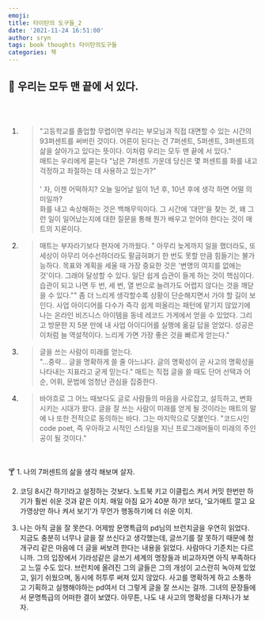 ```yaml
---
emoji:
title: 타이탄의 도구들_2
date: '2021-11-24 16:51:00'
author: sryn
tags: book thoughts 타이탄의도구들
categories: 책
---
```


## 🍋 우리는 모두 맨 끝에 서 있다.

</br></br>

1.  > "고등학교를 졸업할 무렵이면 우리는 부모님과 직접 대면할 수 있는 시간의 93퍼센트를 써버린 것이다. 어른이 된다는 건 7퍼센트, 5퍼센트, 3퍼센트의 삶을 살아가고 있다는 뜻이다. 이처럼 우리는 모두 맨 끝에 서 있다."</br>매트는 우리에게 묻는다 "남은 7퍼센트 가운데 당신은 몇 퍼센트를 화를 내고 걱정하고 좌절하는 데 사용하고 있는가?"</br></br> ' 자, 이젠 어떡하지? 오늘 일어날 일이 1년 후, 10년 후에 생각 하면 어떨 의미일까? </br>화를 내고 속상해하는 것은 백해무익이다. 그 시간에 '대안'을 찾는 것, 왜 그런 일이 일어났는지에 대한 질문을 통해 뭔가 배우고 얻어야 한다는 것이 매트의 지론이다.

2.  > 매트는 부자라기보다 현자에 가까웠다. " 아무리 늦게까지 일을 했더라도, 또 세상이 아무리 어수선하더라도 팔굽혀펴기 한 번도 못할 만큼 힘들기는 불가능하다. 목표와 계획을 세울 때 가장 중요한 것은 '변명의 여지를 없애는 것'이다. 그래야 달성할 수 있다. 일단 쉽게 습관이 들게 하는 것이 핵심이다. 습관이 되고 나면 두 번, 세 번, 열 번으로 늘려가도 어렵지 않다는 것을 깨닫을 수 있다."" 좀 더 느리게 생각할수록 상황이 단순해지면서 가야 할 길이 보인다. 사업 아이디어를 다수가 즉각 쉽게 떠올리는 패턴에 맡기지 않았기에 나는 온라인 비즈니스 아이템을 동네 레코드 가게에서 얻을 수 있었다. 그리고 방문한 지 5분 만에 내 사업 아이디어를 실행에 옮길 답을 얻었다. 성공은 이처럼 늘 역설적이다. 느리게 가면 가장 좋은 것을 빠르게 얻는다."

3.  > 글을 쓰는 사람이 미래를 얻는다.</br>"...중략... 글을 명확하게 쓸 줄 아느냐다. 글의 명확성이 곧 사고의 명확성을 나타내는 지표라고 굳게 믿는다." 매트는 직접 글을 쓸 때도 단어 선택과 어순, 어휘, 문법에 엄청난 관심을 집중한다.

4.  > 바야흐로 그 어느 때보다도 글로 사람들의 마음을 사로잡고, 설득하고, 변화시키는 시대가 왔다. 글을 잘 쓰는 사람이 미래를 얻게 될 것이라는 매트의 말에 나 또한 전적으로 동의하는 바다. 그는 마지막으로 덧붙인다. "코드시인code poet, 즉 우아하고 시적인 스타일을 지닌 프로그래머들이 미래의 주인공이 될 것이다."

</br></br>
🍸 1. 나의 7퍼센트의 삶을 생각 해보며 살자.

2.  코딩 8시간 하기!라고 설정하는 것보다. 노트북 키고 이클립스 켜서 커밋 한번만 하기가 훨씬 쉬운 것과 같은 이치.
    매일 아침 요가 40분 하기! 보다, '요가매트 깔고 요가영상만 하나 켜서 보기'가 무언가 행동하기에 더 쉬운 이치.

3.  나는 아직 글을 잘 못쓴다. 어제밤 문명특급의 pd님의 브런치글을 우연히 읽었다. 지금도 충분히 너무나 글을 잘 쓰신다고 생각했는데, 글쓰기를 잘 못하기 때문에 청개구리 같은 마음에 더 글을 써보려 한다는 내용을 읽었다. 사람마다 기준치는 다르니까. 그의 입장에서 기라성같은 글쓰기 세계의 명장들과 비교하자면 아직 부족하다고 느낄 수도 있다. 브런치에 올려진 그의 글들은 그의 개성이 고스란히 녹아져 있었고, 읽기 쉬웠으며, 동시에 허투루 써져 있지 않았다. 사고를 명확하게 하고 소통하고 기획하고 실행해야하는 pd여서 더 그렇게 글을 잘 쓰시는 걸까. 그녀의 문장들에서 문명특급의 어떠한 결이 보였다. 아무튼, 나도 내 사고의 명확성을 다져나가 보자.
    </br></br></br></br></br></br></br>
